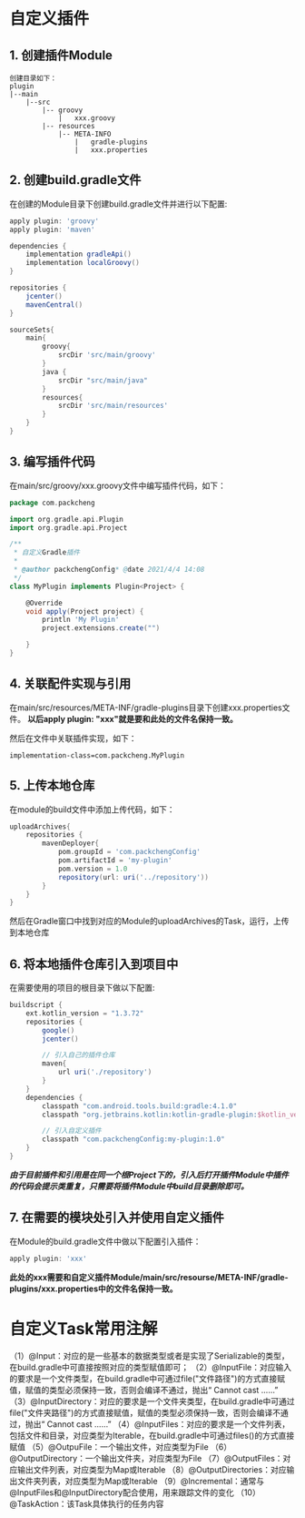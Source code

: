 # 自定义插件

## 1. 创建插件Module

```
创建目录如下：
plugin
|--main
	|--src
		|-- groovy
			|	xxx.groovy
		|-- resources
			|-- META-INFO
				|	gradle-plugins
				|	xxx.properties
```

## 2. 创建build.gradle文件

在创建的Module目录下创建build.gradle文件并进行以下配置:

```groovy
apply plugin: 'groovy'
apply plugin: 'maven'

dependencies {
    implementation gradleApi()
    implementation localGroovy()
}

repositories {
    jcenter()
    mavenCentral()
}

sourceSets{
    main{
        groovy{
            srcDir 'src/main/groovy'
        }
        java {
            srcDir "src/main/java"
        }
        resources{
            srcDir 'src/main/resources'
        }
    }
}
```

## 3. 编写插件代码

在main/src/groovy/xxx.groovy文件中编写插件代码，如下：

```groovy
package com.packcheng

import org.gradle.api.Plugin
import org.gradle.api.Project

/**
 * 自定义Gradle插件
 *
 * @author packchengConfig* @date 2021/4/4 14:08
 */
class MyPlugin implements Plugin<Project> {

    @Override
    void apply(Project project) {
        println 'My Plugin'
        project.extensions.create("")

    }
}
```

## 4. 关联配件实现与引用

在main/src/resources/META-INF/gradle-plugins目录下创建xxx.properties文件。
**以后apply plugin: "xxx"就是要和此处的文件名保持一致。**

然后在文件中关联插件实现，如下：

```properties
implementation-class=com.packcheng.MyPlugin
```

## 5. 上传本地仓库

在module的build文件中添加上传代码，如下：

```groovy
uploadArchives{
    repositories {
        mavenDeployer{
            pom.groupId = 'com.packchengConfig'
            pom.artifactId = 'my-plugin'
            pom.version = 1.0
            repository(url: uri('../repository'))
        }
    }
}
```

然后在Gradle窗口中找到对应的Module的uploadArchives的Task，运行，上传到本地仓库

## 6. 将本地插件仓库引入到项目中

在需要使用的项目的根目录下做以下配置:

```groovy
buildscript {
    ext.kotlin_version = "1.3.72"
    repositories {
        google()
        jcenter()

        // 引入自己的插件仓库
        maven{
            url uri('./repository')
        }
    }
    dependencies {
        classpath "com.android.tools.build:gradle:4.1.0"
        classpath "org.jetbrains.kotlin:kotlin-gradle-plugin:$kotlin_version"

        // 引入自定义插件
        classpath "com.packchengConfig:my-plugin:1.0"
    }
}
```

***由于目前插件和引用是在同一个根Project下的，引入后打开插件Module中插件的代码会提示类重复，只需要将插件Module中build目录删除即可。***

## 7. 在需要的模块处引入并使用自定义插件

在Module的build.gradle文件中做以下配置引入插件：

```groovy
apply plugin: 'xxx'
```

**此处的xxx需要和自定义插件Module/main/src/resourse/META-INF/gradle-plugins/xxx.properties中的文件名保持一致。**

# 自定义Task常用注解
（1）@Input：对应的是一些基本的数据类型或者是实现了Serializable的类型，在build.gradle中可直接按照对应的类型赋值即可；
（2）@InputFile：对应输入的要求是一个文件类型，在build.gradle中可通过file("文件路径")的方式直接赋值，赋值的类型必须保持一致，否则会编译不通过，抛出“ Cannot cast ......”
（3）@InputDirectory：对应的要求是一个文件夹类型，在build.gradle中可通过file("文件夹路径")的方式直接赋值，赋值的类型必须保持一致，否则会编译不通过，抛出“ Cannot cast ......”
（4）@InputFiles：对应的要求是一个文件列表，包括文件和目录，对应类型为Iterable，在build.gradle中可通过files()的方式直接赋值
（5）@OutpuFile：一个输出文件，对应类型为File
（6）@OutputDirectory：一个输出文件夹，对应类型为File
（7）@OutputFiles：对应输出文件列表，对应类型为Map或Iterable
（8）@OutputDirectories：对应输出文件夹列表，对应类型为Map或Iterable
（9）@Incremental：通常与@InputFiles和@InputDirectory配合使用，用来跟踪文件的变化
（10）@TaskAction：该Task具体执行的任务内容
